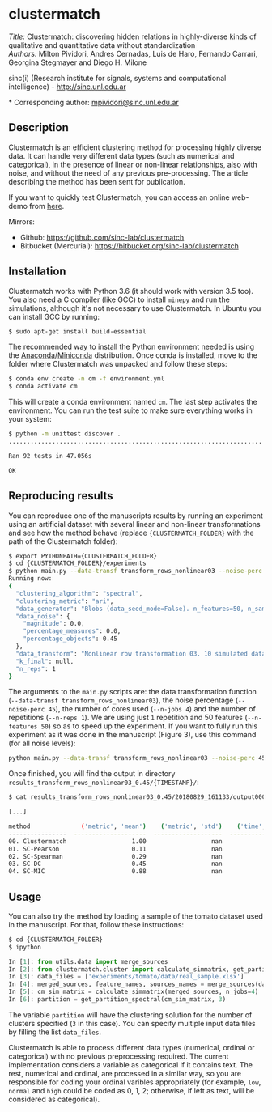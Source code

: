 # clustermatch
_Title:_ Clustermatch: discovering hidden relations in highly-diverse kinds of qualitative and quantitative data without standardization  
_Authors:_ Milton Pividori, Andres Cernadas, Luis de Haro, Fernando Carrari, Georgina Stegmayer and Diego H. Milone

sinc(i) (Research institute for signals, systems and computational intelligence) - http://sinc.unl.edu.ar

\* Corresponding author: mpividori@sinc.unl.edu.ar

## Description

Clustermatch is an efficient clustering method for processing highly diverse
data. It can handle very different data types (such as numerical and
categorical), in the presence of linear or non-linear relationships, also with
noise, and without the need of any previous pre-processing. The article
describing the method has been sent for publication.

If you want to quickly test Clustermatch, you can access an online web-demo from
[here](http://sinc.unl.edu.ar/web-demo/clustermatch/).

Mirrors:

 * Github: https://github.com/sinc-lab/clustermatch
 * Bitbucket (Mercurial): https://bitbucket.org/sinc-lab/clustermatch

## Installation

Clustermatch works with Python 3.6 (it should work with version 3.5 too). You
also need a C compiler (like GCC) to install `minepy` and run the simulations,
although it's not necessary to use Clustermatch. In Ubuntu you can install GCC
by running:

```bash
$ sudo apt-get install build-essential
```

The recommended way to install the Python environment needed is using the
[Anaconda](https://anaconda.org/)/[Miniconda](https://conda.io/miniconda.html)
distribution. Once conda is installed, move to the folder where Clustermatch
was unpacked and follow these steps:

```bash
$ conda env create -n cm -f environment.yml
$ conda activate cm
```

This will create a conda environment named `cm`. The last step activates the
environment. You can run the test suite to make sure everything works in your
system:

```bash
$ python -m unittest discover .
......................................................................

Ran 92 tests in 47.056s

OK
```


## Reproducing results

You can reproduce one of the manuscripts results by running an experiment using
an artificial dataset with several linear and non-linear transformations and
see how the method behave (replace `{CLUSTERMATCH_FOLDER}` with the path
of the Clustermatch folder):

```bash
$ export PYTHONPATH={CLUSTERMATCH_FOLDER}
$ cd {CLUSTERMATCH_FOLDER}/experiments
$ python main.py --data-transf transform_rows_nonlinear03 --noise-perc 45 --n-jobs 4 --n-reps 1 --n-features 50
Running now:
{
  "clustering_algorithm": "spectral",
  "clustering_metric": "ari",
  "data_generator": "Blobs (data_seed_mode=False). n_features=50, n_samples=1000, centers=3, cluster_std=0.10, center_box=(-1.0, 1.0)",
  "data_noise": {
    "magnitude": 0.0,
    "percentage_measures": 0.0,
    "percentage_objects": 0.45
  },
  "data_transform": "Nonlinear row transformation 03. 10 simulated data sources; Functions: x^4, log, exp2, 100, log1p, x^5, 10000, log10, 0.0001, log2",
  "k_final": null,
  "n_reps": 1
}
```

The arguments to the `main.py` scripts are: the data transformation function
(`--data-transf transform_rows_nonlinear03`), the noise percentage (`--noise-perc 45`), the number of
cores used (`--n-jobs 4`) and the number of repetitions (`--n-reps 1`). We are using just `1`
repetition and 50 features (`--n-features 50`) so as to speed up the
experiment. If you want to fully run this experiment as it was done in the
manuscript (Figure 3), use this command (for all noise levels):

```bash
python main.py --data-transf transform_rows_nonlinear03 --noise-perc 45 --n-jobs 4 --n-reps 20
```

Once finished, you will find the output in directory
`results_transform_rows_nonlinear03_0.45/{TIMESTAMP}/`:

```bash
$ cat results_transform_rows_nonlinear03_0.45/20180829_161133/output000.txt

[...]

method              ('metric', 'mean')    ('metric', 'std')    ('time', 'mean')
----------------  --------------------  -------------------  ------------------
00. Clustermatch                  1.00                  nan               31.56
01. SC-Pearson                    0.11                  nan                0.33
02. SC-Spearman                   0.29                  nan                0.67
03. SC-DC                         0.45                  nan               37.19
04. SC-MIC                        0.88                  nan               45.73
```

## Usage

You can also try the method by loading a sample of the tomato dataset used in
the manuscript. For that, follow these instructions:

```bash
$ cd {CLUSTERMATCH_FOLDER}
$ ipython
```
```python
In [1]: from utils.data import merge_sources
In [2]: from clustermatch.cluster import calculate_simmatrix, get_partition_spectral
In [3]: data_files = ['experiments/tomato/data/real_sample.xlsx']
In [4]: merged_sources, feature_names, sources_names = merge_sources(data_files)
In [5]: cm_sim_matrix = calculate_simmatrix(merged_sources, n_jobs=4)
In [6]: partition = get_partition_spectral(cm_sim_matrix, 3)
```

The variable `partition` will have the clustering solution for the number of
clusters specified (`3` in this case).  You can specify multiple input data
files by filling the list `data_files`.

Clustermatch is able to process different data types (numerical, ordinal or
categorical) with no previous preprocessing required. The current
implementation considers a variable as categorical if it contains text. The
rest, numerical and ordinal, are processed in a similar way, so you are
responsible for coding your ordinal varibles appropriately (for example,
`low`, `normal` and `high` could be coded as 0, 1, 2; otherwise, if left as text,
will be considered as categorical).
